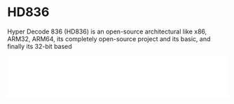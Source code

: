 # HD836
Hyper Decode 836 (HD836) is an open-source architectural like x86, ARM32, ARM64, its completely open-source project and its basic, and finally its 32-bit based

![Logo](Picsart_24-12-22_19-32-19-798.png)
